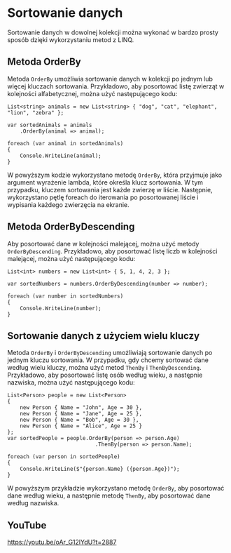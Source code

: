 # Sortowanie danych

Sortowanie danych w dowolnej kolekcji można wykonać w bardzo prosty sposób dzięki wykorzystaniu metod z LINQ.

## Metoda OrderBy

Metoda `OrderBy` umożliwia sortowanie danych w kolekcji po jednym lub więcej kluczach sortowania. Przykładowo, aby posortować listę zwierząt w kolejności alfabetycznej, można użyć następującego kodu:

```
List<string> animals = new List<string> { "dog", "cat", "elephant", "lion", "zebra" };

var sortedAnimals = animals
    .OrderBy(animal => animal);

foreach (var animal in sortedAnimals)
{
    Console.WriteLine(animal);
}
```

W powyższym kodzie wykorzystano metodę `OrderBy`, która przyjmuje jako argument wyrażenie lambda, które określa klucz sortowania. W tym przypadku, kluczem sortowania jest każde zwierzę w liście. Następnie, wykorzystano pętlę foreach do iterowania po posortowanej liście i wypisania każdego zwierzęcia na ekranie.

## Metoda OrderByDescending

Aby posortować dane w kolejności malejącej, można użyć metody `OrderByDescending`. Przykładowo, aby posortować listę liczb w kolejności malejącej, można użyć następującego kodu:

```
List<int> numbers = new List<int> { 5, 1, 4, 2, 3 };

var sortedNumbers = numbers.OrderByDescending(number => number);

foreach (var number in sortedNumbers)
{
    Console.WriteLine(number);
}
```

## Sortowanie danych z użyciem wielu kluczy

Metoda `OrderBy` i `OrderByDescending` umożliwiają sortowanie danych po jednym kluczu sortowania. W przypadku, gdy chcemy sortować dane według wielu kluczy, można użyć metod `ThenBy` i `ThenByDescending`. Przykładowo, aby posortować listę osób według wieku, a następnie nazwiska, można użyć następującego kodu:

```
List<Person> people = new List<Person>
{
    new Person { Name = "John", Age = 30 },
    new Person { Name = "Jane", Age = 25 },
    new Person { Name = "Bob", Age = 30 },
    new Person { Name = "Alice", Age = 25 }
};
var sortedPeople = people.OrderBy(person => person.Age)
                            .ThenBy(person => person.Name);

foreach (var person in sortedPeople)
{
    Console.WriteLine($"{person.Name} ({person.Age})");
}
```

W powyższym przykładzie wykorzystano metodę `OrderBy`, aby posortować dane według wieku, a następnie metodę `ThenBy`, aby posortować dane według nazwiska.


## YouTube

https://youtu.be/oAr_G12lYdU?t=2887